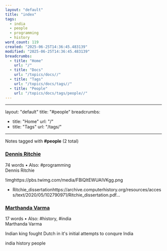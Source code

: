 ```yaml
---
layout: "default"
title: "index"
tags:
  - india
  - people
  - programming
  - history
word_count: 119
created: "2025-06-25T14:36:45.483139"
modified: "2025-06-25T14:36:45.483139"
breadcrumbs:
  - title: "Home"
    url: "/"
  - title: "Docs"
    url: "/topics/docs//"
  - title: "Tags"
    url: "/topics/docs/tags//"
  - title: "People"
    url: "/topics/docs/tags/people//"
---
```

---
layout: "default"
title: "#people"
breadcrumbs:
  - title: "Home"
    url: "/"
  - title: "Tags"
    url: "/tags/"
---
Notes tagged with **#people** (2 total)

<div class="note-grid">

<div class="note-card">
    <h3><a href="dennis-ritchie/">Dennis Ritchie</a></h3>
    <div class="note-meta">
        74 words
        • Also: #programming
    </div>
    <div class="note-excerpt">Dennis Ritchie

!imghttps://pbs.twimg.com/media/FBlQItEWUAIVKgg.png

- Ritchie_dissertationhttps://archive.computerhistory.org/resources/access/text/2020/05/102790971/Ritchie_dissertation.pdf...</div>
</div>

<div class="note-card">
    <h3><a href="people/marthanda-varma/">Marthanda Varma</a></h3>
    <div class="note-meta">
        17 words
        • Also: #history, #india
    </div>
    <div class="note-excerpt">Marthanda Varma

Indian king fought Dutch in it's initial attempts to conqure India

india history people</div>
</div>
</div>